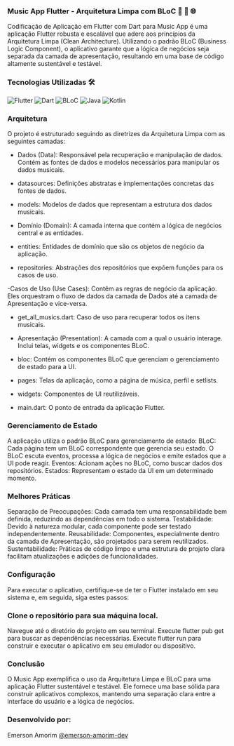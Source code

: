 ### Music App Flutter - Arquitetura Limpa com BLoC 🚀 🔄 🌐

Codificação de Aplicação em Flutter com Dart para Music App é uma aplicação Flutter robusta e escalável que adere aos princípios da Arquitetura Limpa (Clean Architecture). Utilizando o padrão BLoC (Business Logic Component), o aplicativo garante que a lógica de negócios seja separada da camada de apresentação, resultando em uma base de código altamente sustentável e testável.

### Tecnologias Utilizadas 🛠️
![Flutter](https://img.shields.io/badge/-Flutter-02569B?style=for-the-badge&logo=flutter&logoColor=white)
![Dart](https://img.shields.io/badge/-Dart-0175C2?style=for-the-badge&logo=dart&logoColor=white)
![BLoC](https://img.shields.io/badge/-BLoC-00B4AB?style=for-the-badge&logo=bloc&logoColor=white)
![Java](https://img.shields.io/badge/-Java-F89820?style=for-the-badge&logo=java&logoColor=white)
![Kotlin](https://img.shields.io/badge/-Kotlin-7F52FF?style=for-the-badge&logo=kotlin&logoColor=white)


### Arquitetura
O projeto é estruturado seguindo as diretrizes da Arquitetura Limpa com as seguintes camadas:

- Dados (Data): Responsável pela recuperação e manipulação de dados. Contém as fontes de dados e modelos necessários para manipular os dados musicais.

- datasources: Definições abstratas e implementações concretas das fontes de dados.

- models: Modelos de dados que representam a estrutura dos dados musicais.

- Domínio (Domain): A camada interna que contém a lógica de negócios central e as entidades.

- entities: Entidades de domínio que são os objetos de negócio da aplicação.

- repositories: Abstrações dos repositórios que expõem funções para os casos de uso.

-Casos de Uso (Use Cases): Contêm as regras de negócio da aplicação. Eles orquestram o fluxo de dados da camada de Dados até a camada de Apresentação e vice-versa.

- get_all_musics.dart: Caso de uso para recuperar todos os itens musicais.

- Apresentação (Presentation): A camada com a qual o usuário interage. Inclui telas, widgets e os componentes BLoC.

- bloc: Contém os componentes BLoC que gerenciam o gerenciamento de estado para a UI.

- pages: Telas da aplicação, como a página de música, perfil e setlists.

- widgets: Componentes de UI reutilizáveis.

- main.dart: O ponto de entrada da aplicação Flutter.

### Gerenciamento de Estado

A aplicação utiliza o padrão BLoC para gerenciamento de estado:
BLoC: Cada página tem um BLoC correspondente que gerencia seu estado. O BLoC escuta eventos, processa a lógica de negócios e emite estados que a UI pode reagir.
Eventos: Acionam ações no BLoC, como buscar dados dos repositórios.
Estados: Representam o estado da UI em um determinado momento.

### Melhores Práticas
Separação de Preocupações: Cada camada tem uma responsabilidade bem definida, reduzindo as dependências em todo o sistema.
Testabilidade: Devido à natureza modular, cada componente pode ser testado independentemente.
Reusabilidade: Componentes, especialmente dentro da camada de Apresentação, são projetados para serem reutilizados.
Sustentabilidade: Práticas de código limpo e uma estrutura de projeto clara facilitam atualizações e adições de funcionalidades.

### Configuração
Para executar o aplicativo, certifique-se de ter o Flutter instalado em seu sistema e, em seguida, siga estes passos:

### Clone o repositório para sua máquina local.
Navegue até o diretório do projeto em seu terminal.
Execute flutter pub get para buscar as dependências necessárias.
Execute flutter run para construir e executar o aplicativo em seu emulador ou dispositivo.

### Conclusão
O Music App exemplifica o uso da Arquitetura Limpa e BLoC para uma aplicação Flutter sustentável e testável. Ele fornece uma base sólida para construir aplicativos complexos, mantendo uma separação clara entre a interface do usuário e a lógica de negócios.

### Desenvolvido por:
Emerson Amorim [@emerson-amorim-dev](https://www.linkedin.com/in/emerson-amorim-dev/)